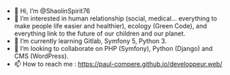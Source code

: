 - 👋 Hi, I’m @ShaolinSpirit76 
- 👀 I’m interested in human relationship (social, medical... everything to make people life easier and healthier), ecology (Green Code), and everything link to the future of our children and our planet.
- 🌱 I’m currently learning Gitlab, Symfony 5, Python 3.
- 💞️ I’m looking to collaborate on PHP (Symfony), Python (Django) and CMS (WordPress).
- 📫 How to reach me : https://paul-compere.github.io/developpeur.web/

<!---
ShaolinSpirit76/ShaolinSpirit76 is a ✨ special ✨ repository because its `README.md` (this file) appears on your GitHub profile.
You can click the Preview link to take a look at your changes.
--->
